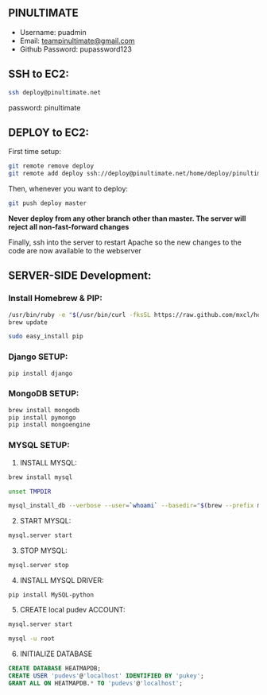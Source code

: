 PINULTIMATE
---------------------------------------------------------------------------

* Username: puadmin
* Email: teampinultimate@gmail.com
* Github Password: pupassword123

## SSH to EC2:
```bash
ssh deploy@pinultimate.net
```
password: pinultimate

## DEPLOY to EC2:
First time setup:
```bash
git remote remove deploy
git remote add deploy ssh://deploy@pinultimate.net/home/deploy/pinultimate.git
```
Then, whenever you want to deploy:
```bash
git push deploy master
```
**Never deploy from any other branch other than master. The server will reject all non-fast-forward changes**

Finally, ssh into the server to restart Apache so the new changes to the code are now available to the webserver

## SERVER-SIDE Development:

### Install Homebrew & PIP:
```bash
/usr/bin/ruby -e "$(/usr/bin/curl -fksSL https://raw.github.com/mxcl/homebrew/master/Library/Contributions/install_homebrew.rb)"
brew update
```
```bash
sudo easy_install pip
```

### Django SETUP:
```bash
pip install django
```

### MongoDB SETUP:
```bash
brew install mongodb
pip install pymongo
pip install mongoengine
```

### MYSQL SETUP:
1. INSTALL MYSQL:
```bash
brew install mysql
```
```bash
unset TMPDIR
```
```bash
mysql_install_db --verbose --user=`whoami` --basedir="$(brew --prefix mysql)" --datadir=/usr/local/var/mysql --tmpdir=/tmp
```
2. START MYSQL:
```bash
mysql.server start
```
3. STOP MYSQL:
```bash
mysql.server stop
```
4. INSTALL MYSQL DRIVER:
```
pip install MySQL-python
```
5. CREATE local pudev ACCOUNT:
```bash
mysql.server start
```
```bash
mysql -u root
```
6. INITIALIZE DATABASE
```sql
CREATE DATABASE HEATMAPDB;
CREATE USER 'pudevs'@'localhost' IDENTIFIED BY 'pukey';
GRANT ALL ON HEATMAPDB.* TO 'pudevs'@'localhost';
```
